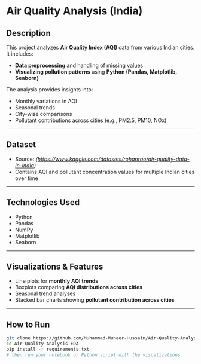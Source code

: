 # Air Quality Analysis (India)

##  Description
This project analyzes **Air Quality Index (AQI)** data from various Indian cities. It includes:
- **Data preprocessing** and handling of missing values
- **Visualizing pollution patterns** using **Python (Pandas, Matplotlib, Seaborn)**

The analysis provides insights into:
- Monthly variations in AQI
- Seasonal trends
- City-wise comparisons
- Pollutant contributions across cities (e.g., PM2.5, PM10, NOx)

---

##  Dataset
- Source: *(https://www.kaggle.com/datasets/rohanrao/air-quality-data-in-india)*
- Contains AQI and pollutant concentration values for multiple Indian cities over time

---

##  Technologies Used
- Python  
- Pandas  
- NumPy  
- Matplotlib  
- Seaborn  

---

##  Visualizations & Features
- Line plots for **monthly AQI trends**
- Boxplots comparing **AQI distributions across cities**
- Seasonal trend analyses
- Stacked bar charts showing **pollutant contribution across cities**

---

##  How to Run
```bash
git clone https://github.com/Muhammad-Muneer-Hussain/Air-Quality-Analysis-EDA-.git
cd Air-Quality-Analysis-EDA-
pip install -r requirements.txt
# then run your notebook or Python script with the visualizations
